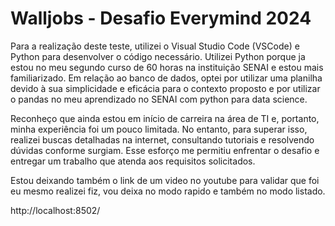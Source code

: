 # Walljobs - Desafio Everymind 2024

Para a realização deste teste, utilizei o Visual Studio Code (VSCode) e Python para desenvolver o código necessário. Utilizei Python porque ja estou no meu segundo curso de 60 horas na instituição SENAI e estou mais familiarizado. Em relação ao banco de dados, optei por utilizar uma planilha devido à sua simplicidade e eficácia para o contexto proposto e por utilizar o pandas no meu aprendizado no SENAI com python para data science.

Reconheço que ainda estou em início de carreira na área de TI e, portanto, minha experiência foi um pouco limitada. No entanto, para superar isso, realizei buscas detalhadas na internet, consultando tutoriais e resolvendo dúvidas conforme surgiam. Esse esforço me permitiu enfrentar o desafio e entregar um trabalho que atenda aos requisitos solicitados.

Estou deixando também o link de um video no youtube para validar que foi eu mesmo realizei fiz, vou deixa no modo rapido e também no modo listado.

http://localhost:8502/
